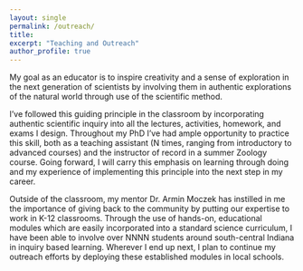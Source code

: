 ```yaml
---
layout: single
permalink: /outreach/
title:
excerpt: "Teaching and Outreach"
author_profile: true
---
```


My goal as an educator is to inspire creativity and a sense of exploration in the next generation of scientists by involving them in authentic explorations of the natural world through use of the scientific method.  

I’ve followed this guiding principle in the classroom by incorporating authentic scientific inquiry into all the lectures, activities, homework, and exams I design. Throughout my PhD I’ve had ample opportunity to practice this skill, both as a teaching assistant (N times, ranging from introductory to advanced courses) and the instructor of record in a summer Zoology course. Going forward, I will carry this emphasis on learning through doing and my experience of implementing this principle into the next step in my career.  

Outside of the classroom, my mentor Dr. Armin Moczek has instilled in me the importance of giving back to the community by putting our expertise to work in K-12 classrooms. Through the use of hands-on, educational modules which are easily incorporated into a standard science curriculum, I have been able to involve over NNNN students around south-central Indiana in inquiry based learning. Wherever I end up next, I plan to continue my outreach efforts by deploying these established modules in local schools.  

